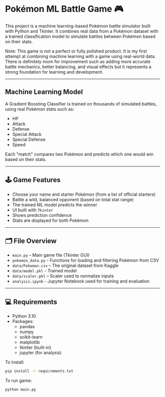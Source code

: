 # Pokémon ML Battle Game 🎮

This project is a machine learning-based Pokémon battle simulator built with Python and Tkinter. It combines real data from a Pokémon dataset with a trained classification model to simulate battles between Pokémon based on their stats.

Note: This game is not a perfect or fully polished product. It is my first attempt at combining machine learning with a game using real-world data. There is definitely room for improvement such as adding more accurate battle mechanics, better balancing, and visual effects but it represents a strong foundation for learning and development.

---

## Machine Learning Model

A Gradient Boosting Classifier is trained on thousands of simulated battles, using real Pokémon stats such as:
- HP
- Attack
- Defense
- Special Attack
- Special Defense
- Speed

Each "match" compares two Pokémon and predicts which one would win based on their stats.

---

## 🕹️ Game Features

- Choose your name and starter Pokémon (from a list of official starters)
- Battle a wild, balanced opponent (based on total stat range)
- The trained ML model predicts the winner
- UI built with `Tkinter`
- Shows prediction confidence
- Stats are displayed for both Pokémon

---

## 🗂️ File Overview

- `main.py` – Main game file (Tkinter GUI)
- `pokemon_data.py` - Functions for loading and filtering Pokémon from CSV
- `data/Pokemon.csv` – The original dataset from Kaggle
- `data/model.pkl` - Trained model
- `data/scaler.pkl` – Scaler used to normalize inputs
- `analysis.ipynb` - Jupyter Notebook used for training and evaluation

---

## 💻 Requirements

- Python 3.10
- Packages:
  - pandas
  - numpy
  - scikit-learn
  - matplotlib
  - tkinter (built-in)
  - jupyter (for analysis)

To install:
```bash
pip install -r requirements.txt
```

To run game:
```bash
python main.py
```


